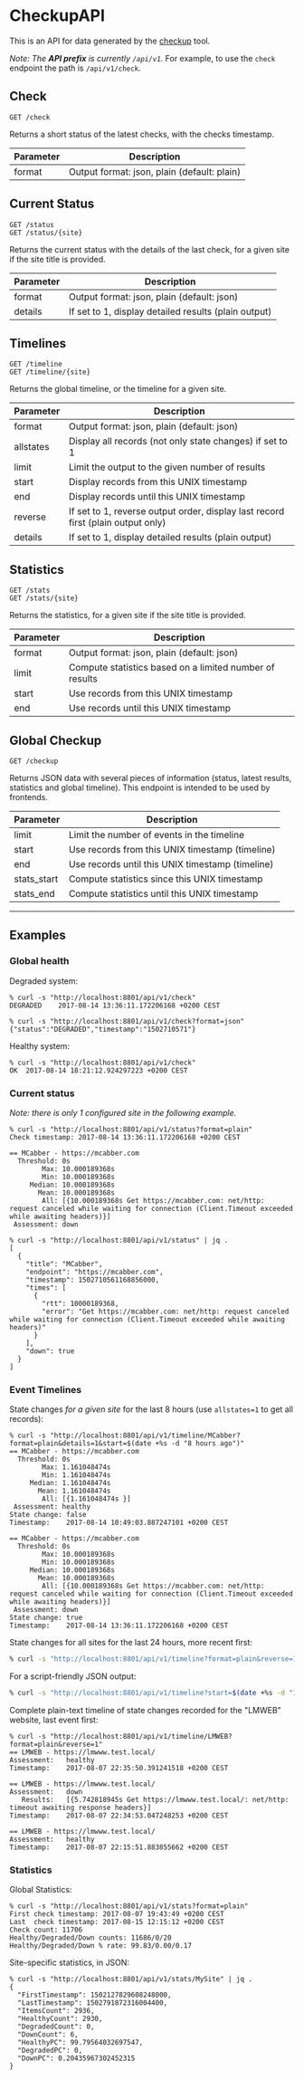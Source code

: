 
# CheckupAPI

This is an API for data generated by the [checkup](https://sourcegraph.github.io/checkup/) tool.

*Note: The **API prefix** is currently `/api/v1`.*
For example, to use the `check` endpoint the path is `/api/v1/check`.

## Check

    GET /check

Returns a short status of the latest checks, with the checks timestamp.

Parameter | Description
--------- | -----------
format    | Output format: json, plain (default: plain)

## Current Status

    GET /status
    GET /status/{site}

Returns the current status with the details of the last check, for a given site if the site title is provided.

Parameter | Description
--------- | -----------
format    | Output format: json, plain (default: json)
details   | If set to 1, display detailed results (plain output)

## Timelines

    GET /timeline
    GET /timeline/{site}

Returns the global timeline, or the timeline for a given site.

Parameter | Description
--------- | -----------
format    | Output format: json, plain (default: json)
allstates | Display all records (not only state changes) if set to 1
limit     | Limit the output to the given number of results
start     | Display records from this UNIX timestamp
end       | Display records until this UNIX timestamp
reverse   | If set to 1, reverse output order, display last record first (plain output only)
details   | If set to 1, display detailed results (plain output)

## Statistics

    GET /stats
    GET /stats/{site}

Returns the statistics, for a given site if the site title is provided.

Parameter | Description
--------- | -----------
format    | Output format: json, plain (default: json)
limit     | Compute statistics based on a limited number of results
start     | Use records from this UNIX timestamp
end       | Use records until this UNIX timestamp

## Global Checkup

    GET /checkup

Returns JSON data with several pieces of information (status, latest results, statistics and global timeline).
This endpoint is intended to be used by frontends.

Parameter   | Description
---------   | -----------
limit       | Limit the number of events in the timeline
start       | Use records from this UNIX timestamp (timeline)
end         | Use records until this UNIX timestamp (timeline)
stats_start | Compute statistics since this UNIX timestamp
stats_end   | Compute statistics until this UNIX timestamp


----------

## Examples

### Global health

Degraded system:
```
% curl -s "http://localhost:8801/api/v1/check"
DEGRADED	2017-08-14 13:36:11.172206168 +0200 CEST

% curl -s "http://localhost:8801/api/v1/check?format=json"
{"status":"DEGRADED","timestamp":"1502710571"}
```

Healthy system:
```
% curl -s "http://localhost:8801/api/v1/check"
OK	2017-08-14 18:21:12.924297223 +0200 CEST
```

### Current status
*Note: there is only 1 configured site in the following example.*
```
% curl -s "http://localhost:8801/api/v1/status?format=plain"
Check timestamp: 2017-08-14 13:36:11.172206168 +0200 CEST

== MCabber - https://mcabber.com
  Threshold: 0s
        Max: 10.000189368s
        Min: 10.000189368s
     Median: 10.000189368s
       Mean: 10.000189368s
        All: [{10.000189368s Get https://mcabber.com: net/http: request canceled while waiting for connection (Client.Timeout exceeded while awaiting headers)}]
 Assessment: down
```

```
% curl -s "http://localhost:8801/api/v1/status" | jq .
[
  {
    "title": "MCabber",
    "endpoint": "https://mcabber.com",
    "timestamp": 1502710561168856000,
    "times": [
      {
        "rtt": 10000189368,
        "error": "Get https://mcabber.com: net/http: request canceled while waiting for connection (Client.Timeout exceeded while awaiting headers)"
      }
    ],
    "down": true
  }
]
```

### Event Timelines

State changes *for a given site* for the last 8 hours (use `allstates=1` to get all records):
```
% curl -s "http://localhost:8801/api/v1/timeline/MCabber?format=plain&details=1&start=$(date +%s -d "8 hours ago")"
== MCabber - https://mcabber.com
  Threshold: 0s
        Max: 1.161048474s
        Min: 1.161048474s
     Median: 1.161048474s
       Mean: 1.161048474s
        All: [{1.161048474s }]
 Assessment: healthy
State change: false
Timestamp:    2017-08-14 10:49:03.887247101 +0200 CEST

== MCabber - https://mcabber.com
  Threshold: 0s
        Max: 10.000189368s
        Min: 10.000189368s
     Median: 10.000189368s
       Mean: 10.000189368s
        All: [{10.000189368s Get https://mcabber.com: net/http: request canceled while waiting for connection (Client.Timeout exceeded while awaiting headers)}]
 Assessment: down
State change: true
Timestamp:    2017-08-14 13:36:11.172206168 +0200 CEST
```

State changes for all sites for the last 24 hours, more recent first:
``` sh
% curl -s "http://localhost:8801/api/v1/timeline?format=plain&reverse=1&start=$(date +%s -d "1 day ago")"
```

For a script-friendly JSON output:
``` sh
% curl -s "http://localhost:8801/api/v1/timeline?start=$(date +%s -d "1 day ago")"
```

Complete plain-text timeline of state changes recorded for the "LMWEB" website, last event first:
```
% curl -s "http://localhost:8801/api/v1/timeline/LMWEB?format=plain&reverse=1"
== LMWEB - https://lmwww.test.local/
Assessment:   healthy
Timestamp:    2017-08-07 22:35:50.391241518 +0200 CEST

== LMWEB - https://lmwww.test.local/
Assessment:   down
   Results:   [{5.742818945s Get https://lmwww.test.local/: net/http: timeout awaiting response headers}]
Timestamp:    2017-08-07 22:34:53.047248253 +0200 CEST

== LMWEB - https://lmwww.test.local/
Assessment:   healthy
Timestamp:    2017-08-07 22:15:51.883855662 +0200 CEST
```

### Statistics

Global Statistics:

```
% curl -s "http://localhost:8801/api/v1/stats?format=plain"
First check timestamp: 2017-08-07 19:43:49 +0200 CEST
Last  check timestamp: 2017-08-15 12:15:12 +0200 CEST
Check count: 11706
Healthy/Degraded/Down counts: 11686/0/20
Healthy/Degraded/Down % rate: 99.83/0.00/0.17
```

Site-specific statistics, in JSON:
```
% curl -s "http://localhost:8801/api/v1/stats/MySite" | jq .
{
  "FirstTimestamp": 1502127829608248000,
  "LastTimestamp": 1502791872316004400,
  "ItemsCount": 2936,
  "HealthyCount": 2930,
  "DegradedCount": 0,
  "DownCount": 6,
  "HealthyPC": 99.79564032697547,
  "DegradedPC": 0,
  "DownPC": 0.20435967302452315
}
```
